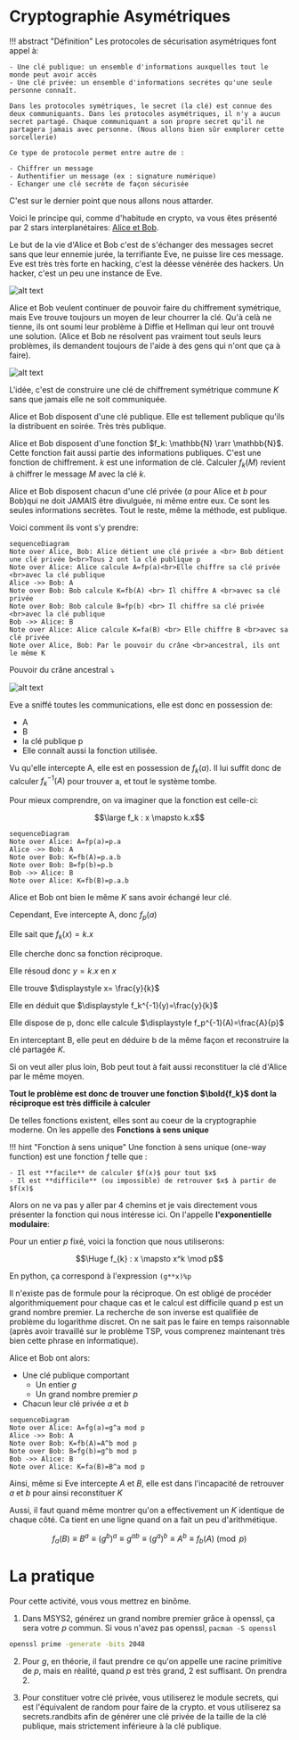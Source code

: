 # Cryptographie Asymétriques

!!! abstract "Définition"
    Les protocoles de sécurisation asymétriques font appel à:
    
    - Une clé publique: un ensemble d'informations auxquelles tout le monde peut avoir accès
    - Une clé privée: un ensemble d'informations secrétes qu'une seule personne connaît.

    Dans les protocoles symétriques, le secret (la clé) est connue des deux communiquants. Dans les protocoles asymétriques, il n'y a aucun secret partagé. Chaque communiquant a son propre secret qu'il ne partagera jamais avec personne. (Nous allons bien sûr exmplorer cette sorcellerie)

    Ce type de protocole permet entre autre de :

    - Chiffrer un message
    - Authentifier un message (ex : signature numérique)
    - Echanger une clé secrète de façon sécurisée


C'est sur le dernier point que nous allons nous attarder.


Voici le principe qui, comme d'habitude en crypto, va vous êtes présenté par 2 stars interplanétaires: [Alice et Bob](https://en.wikipedia.org/wiki/Alice_and_Bob).


Le but de la vie d'Alice et Bob c'est de s'échanger des messages secret sans que leur ennemie jurée, la terrifiante Eve, ne puisse lire ces message. Eve est très très forte en hacking, c'est la déesse vénérée des hackers. Un hacker, c'est un peu une instance de Eve.

![alt text](image-2.png)

Alice et Bob veulent continuer de pouvoir faire du chiffrement symétrique, mais Eve trouve toujours un moyen de leur chourrer la clé. Qu'à celà ne tienne, ils ont soumi leur problème à Diffie et Hellman qui leur ont trouvé une solution. (Alice et Bob ne résolvent pas vraiment tout seuls leurs problèmes, ils demandent toujours de l'aide à des gens qui n'ont que ça à faire).

![alt text](image-6.png)


L'idée, c'est de construire une clé de chiffrement symétrique commune $K$ sans que jamais elle ne soit communiquée.

Alice et Bob disposent d'une clé publique. Elle est tellement publique qu'ils la distribuent en soirée. Très très publique.

Alice et Bob disposent d'une fonction $f_k: \mathbb{N} \rarr \mathbb{N}$. Cette fonction fait aussi partie des informations publiques. C'est une fonction de chiffrement. $k$ est une information de clé. Calculer $f_k(M)$ revient à chiffrer le message $M$ avec la clé $k$.

Alice et Bob disposent chacun d'une clé privée ($a$ pour Alice et $b$ pour Bob)qui ne doit JAMAIS être divulguée, ni même entre eux. Ce sont les seules informations secrètes. Tout le reste, même la méthode, est publique.


Voici comment ils vont s'y prendre:

```mermaid
sequenceDiagram
Note over Alice, Bob: Alice détient une clé privée a <br> Bob détient une clé privée b<br>Tous 2 ont la clé publique p
Note over Alice: Alice calcule A=fp(a)<br>Elle chiffre sa clé privée <br>avec la clé publique
Alice ->> Bob: A
Note over Bob: Bob calcule K=fb(A) <br> Il chiffre A <br>avec sa clé privée
Note over Bob: Bob calcule B=fp(b) <br> Il chiffre sa clé privée <br>avec la clé publique
Bob ->> Alice: B
Note over Alice: Alice calcule K=fa(B) <br> Elle chiffre B <br>avec sa clé privée
Note over Alice, Bob: Par le pouvoir du crâne <br>ancestral, ils ont le même K
```

Pouvoir du crâne ancestral ⤵️

![alt text](image-7.png)

Eve a sniffé toutes les communications, elle est donc en possession de:

- A
- B
- la clé publique p
- Elle connaît aussi la fonction utilisée.

Vu qu'elle intercepte A, elle est en possession de $f_k(a)$.
Il lui suffit donc de calculer $f_k^{-1}(A)$ pour trouver a, et tout le système tombe.

Pour mieux comprendre, on va imaginer que la fonction est celle-ci:

$$\large f_k : x \mapsto k.x$$

```mermaid
sequenceDiagram
Note over Alice: A=fp(a)=p.a
Alice ->> Bob: A
Note over Bob: K=fb(A)=p.a.b
Note over Bob: B=fp(b)=p.b
Bob ->> Alice: B
Note over Alice: K=fb(B)=p.a.b
```

Alice et Bob ont bien le même $K$ sans avoir échangé leur clé.

Cependant, Eve intercepte A, donc $f_p(a)$

Elle sait que $f_k(x)=k.x$

Elle cherche donc sa fonction réciproque.

Elle résoud donc $y=k.x$ en $x$

Elle trouve $\displaystyle x= \frac{y}{k}$

Elle en déduit que $\displaystyle f_k^{-1}(y)=\frac{y}{k}$

Elle dispose de p, donc elle calcule $\displaystyle f_p^{-1}(A)=\frac{A}{p}$

En interceptant B, elle peut en déduire b de la même façon et reconstruire la clé partagée $K$.

Si on veut aller plus loin, Bob peut tout à fait aussi reconstituer la clé d'Alice par le même moyen.

**Tout le problème est donc de trouver une fonction $\bold{f_k}$ dont la réciproque est très difficile à calculer**

De telles fonctions existent, elles sont au coeur de la cryptographie moderne. On les appelle des **Fonctions à sens unique**

!!! hint "Fonction à sens unique"
    Une fonction à sens unique (one-way function) est une fonction $f$ telle que :

    - Il est **facile** de calculer $f(x)$ pour tout $x$
    - Il est **difficile** (ou impossible) de retrouver $x$ à partir de $f(x)$

Alors on ne va pas y aller par 4 chemins et je vais directement vous présenter la fonction qui nous intéresse ici. On l'appelle **l'exponentielle modulaire**:

Pour un entier $p$ fixé, voici la fonction que nous utiliserons:

$$\Huge f_{k} : x \mapsto x^k \mod p$$

En python, ça correspond à l'expression `(g**x)%p`

Il n'existe pas de formule pour la réciproque. On est obligé de procéder algorithmiquement pour chaque cas et le calcul est difficile quand p est un grand nombre premier. La recherche de son inverse est qualifiée de problème du logarithme discret. On ne sait pas le faire en temps raisonnable (après avoir travaillé sur le problème TSP, vous comprenez maintenant très bien cette phrase en informatique).

Alice et Bob ont alors:

- Une clé publique comportant
    - Un entier $g$
    - Un grand nombre premier $p$
- Chacun leur clé privée $a$ et $b$

```mermaid
sequenceDiagram
Note over Alice: A=fg(a)=g^a mod p
Alice ->> Bob: A
Note over Bob: K=fb(A)=A^b mod p
Note over Bob: B=fg(b)=g^b mod p
Bob ->> Alice: B
Note over Alice: K=fa(B)=B^a mod p
```

Ainsi, même si Eve intercepte $A$ et $B$, elle est dans l'incapacité de retrouver $a$ et $b$ pour ainsi reconstituer $K$

Aussi, il faut quand même montrer qu'on a effectivement un $K$ identique de chaque côté. Ca tient en une ligne quand on a fait un peu d'arithmétique.

$$f_a(B) \equiv B^a \equiv (g^b)^a \equiv g^{ab} \equiv (g^a)^b \equiv A^b \equiv f_b(A) \pmod p$$


# La pratique

Pour cette activité, vous vous mettrez en binôme.

1. Dans MSYS2, générez un grand nombre premier grâce à openssl, ça sera votre $p$ commun. Si vous n'avez pas openssl, `pacman -S openssl`

```bash
openssl prime -generate -bits 2048
```

2. Pour $g$, en théorie, il faut prendre ce qu'on appelle une racine primitive de $p$, mais en réalité, quand $p$ est très grand, 2 est suffisant. On prendra 2.

3. Pour constituer votre clé privée, vous utiliserez le module secrets, qui est l'équivalent de random pour faire de la crypto. et vous utiliserez sa  secrets.randbits afin de générer une clé privée de la taille de la clé publique, mais strictement inférieure à la clé publique.

